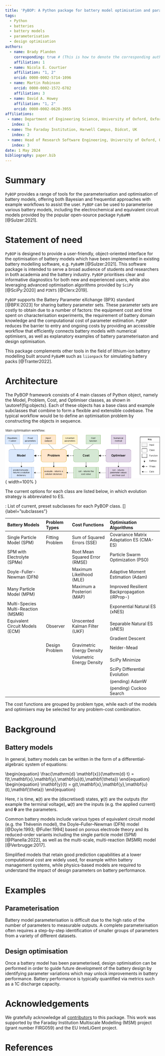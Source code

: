 ```yaml
---
title: 'PyBOP: A Python package for battery model optimisation and parameterisation'
tags:
  - Python
  - batteries
  - battery models
  - parameterisation
  - design optimisation
authors:
  - name: Brady Planden
    corresponding: true # (This is how to denote the corresponding author)
    affiliation: 1
  - name: Nicola E. Courtier
    affiliation: "1, 2"
    orcid: 0000-0002-5714-1096
  - name: Martin Robinson
    orcid: 0000-0002-1572-6782
    affiliation: 3
  - name: David A. Howey
    affiliation: "1, 2"
    orcid: 0000-0002-0620-3955
affiliations:
 - name: Department of Engineering Science, University of Oxford, Oxford, UK
   index: 1
 - name: The Faraday Institution, Harwell Campus, Didcot, UK
   index: 2
 - name: Head of Research Software Engineering, University of Oxford, Oxford, UK
   index: 3
date: 1 May 2024
bibliography: paper.bib
---
```


# Summary

`PyBOP` provides a range of tools for the parameterisation and optimisation of battery models, offering
both Bayesian and frequentist approaches with example workflows to assist the user. `PyBOP` can be
used to parameterise various battery models, including the electrochemical and equivalent circuit
models provided by the popular open-source package `PyBaMM` [@Sulzer:2021].

# Statement of need

`PyBOP` is designed to provide a user-friendly, object-oriented interface for the optimisation of
battery models which have been implemented in existing battery modelling software, e.g. `PyBaMM` [@Sulzer:2021].
This software package is intended to serve a broad audience of students and researchers in both
academia and the battery industry. `PyBOP` prioritises clear and informative diagnostics for both
new and experienced users, while also leveraging advanced optimisation algorithms provided by `SciPy`
[@SciPy:2020] and `PINTS` [@Clerx:2019].

`PyBOP` supports the Battery Parameter eXchange (BPX) standard [@BPX:2023] for sharing battery 
parameter sets. These parameter sets are costly to obtain due to a number of factors: the equipment
cost and time spent on characterisation experiments, the requirement of battery domain knowledge
and the computational cost of parameter estimation. `PyBOP` reduces the barrier to entry and ongoing
costs by providing an accessible workflow that efficiently connects battery models with numerical
optimisers, as well as explanatory examples of battery parameterisaton and design optimisation.

This package complements other tools in the field of lithium-ion battery modelling built around
`PyBaMM` such as `liionpack` for simulating battery packs [@Tranter2022].

# Architecture

The PyBOP framework consists of 4 main classes of Python object, namely the Model, Problem, Cost,
and Optimiser classes, as shown in \autoref{fig:objects}. Each of these objects has a base class
and example subclasses that combine to form a flexible and extensible codebase. The typical workflow
would be to define an optimisation problem by constructing the objects in sequence.

![The main PyBOP classes and how they interact.\label{fig:objects}](PyBOP_components.drawio.png){ width=100% }

The current options for each class are listed below, in which evolution strategy is abbreviated to ES.

: List of current, preset subclasses for each PyBOP class. []{label=”subclasses”}

| Battery Models                      | Problem Types   | Cost Functions                 | Optimisation Algorithms                      |
| :---------------------------------- | :-------------- | :----------------------------- | :------------------------------------------- |
| Single Particle Model (SPM)         | Fitting Problem | Sum of Squared Errors (SSE)    | Covariance Matrix Adaptation ES (CMA-ES)     |
| SPM with Electrolyte (SPMe)         |                 | Root Mean Squared Error (RMSE) | Particle Swarm Optimization (PSO)            |
| Doyle-Fuller-Newman (DFN)           |                 | Maximum Likelihood (MLE)       | Adaptive Moment Estimation (Adam)            |
| Many Particle Model (MPM)           |                 | Maximum a Posteriori (MAP)     | Improved Resilient Backpropagation (iRProp-) |
| Multi-Species Multi-Reaction (MSMR) |                 |                                | Exponential Natural ES (xNES)                |
| Equivalent Circuit Models (ECM)     | Observer        | Unscented Kalman Filter (UKF)  | Separable Natural ES (sNES)                  |
|                                     |                 |                                | Gradient Descent                             |
|                                     | Design Problem  | Gravimetric Energy Density     | Nelder-Mead                                  |
|                                     |                 | Volumetric Energy Density      | SciPy Minimize                               |
|                                     |                 |                                | SciPy Differential Evolution                 |
|                                     |                 |                                | (pending) AdamW                              |
|                                     |                 |                                | (pending) Cuckoo Search                      |

The cost functions are grouped by problem type, while each of the models and optimisers may be selected for any problem-cost
combination.

# Background

## Battery models

In general, battery models can be written in the form of a differential-algebraic system of equations:

\begin{equation}
\frac{\mathrm{d} \mathbf{x}}{\mathrm{d} t} = f(t,\mathbf{x},\mathbf{y},\mathbf{u}(t),\mathbf{\theta})
\end{equation}
\begin{equation}
\mathbf{y}(t) = g(t,\mathbf{x},\mathbf{y},\mathbf{u}(t),\mathbf{\theta})
\end{equation}

Here, $t$ is time, $\mathbf{x}(t)$ are the (discretised) states, $\mathbf{y}(t)$ are the outputs (for example the
terminal voltage), $\mathbf{u}(t)$ are the inputs (e.g. the applied current) and $\mathbf{\theta}$ are the
parameters.

Common battery models include various types of equivalent circuit model (e.g. the Thévenin model),
the Doyle–Fuller–Newman (DFN) model [@Doyle:1993; @Fuller:1994] based on porous electrode theory and its reduced-order
variants including the single particle model (SPM) [@Planella:2022], as well as the multi-scale, multi-reaction
(MSMR) model [@Verbrugge:2017].

Simplified models that retain good prediction capabilities at a lower computational cost are widely used, for
example within battery management systems, while physics-based models are required to understand the impact of
design parameters on battery performance.

# Examples

## Parameterisation

Battery model parameterisation is difficult due to the high ratio of the number of parameters to
measurable outputs. A complete parameterisation often requires a step-by-step identification of
smaller groups of parameters from a variety of different datasets.

## Design optimisation

Once a battery model has been parameterised, design optimisation can be performed in order to
guide future development of the battery design by identifying parameter variations which may unlock
improvements in battery performance. Battery performance is typically quantified via metrics such as
a 1C discharge capacity.

# Acknowledgements

We gratefully acknowledge all [contributors](https://github.com/pybop-team/PyBOP) to this
package. This work was supported by the Faraday Institution Multiscale Modelling (MSM)
project (grant number FIRG059) and the EU IntelLiGent project.

# References
